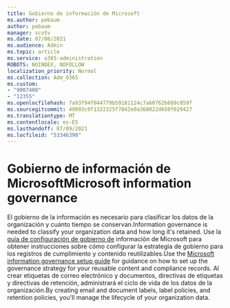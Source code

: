 ```yaml
---
title: Gobierno de información de Microsoft
ms.author: pebaum
author: pebaum
manager: scotv
ms.date: 07/08/2021
ms.audience: Admin
ms.topic: article
ms.service: o365-administration
ROBOTS: NOINDEX, NOFOLLOW
localization_priority: Normal
ms.collection: Adm_O365
ms.custom:
- "9007400"
- "12355"
ms.openlocfilehash: 7a93f94f044779b59181124c7a60762b669c859f
ms.sourcegitcommit: 49093c0f1322325f7042e0a368022d650f029427
ms.translationtype: MT
ms.contentlocale: es-ES
ms.lasthandoff: 07/09/2021
ms.locfileid: "53346390"
---
```

# <a name="microsoft-information-governance"></a><span data-ttu-id="8e044-102">Gobierno de información de Microsoft</span><span class="sxs-lookup"><span data-stu-id="8e044-102">Microsoft information governance</span></span>

<span data-ttu-id="8e044-103">El gobierno de la información es necesario para clasificar los datos de la organización y cuánto tiempo se conservan.</span><span class="sxs-lookup"><span data-stu-id="8e044-103">Information governance is needed to classify your organization data and how long it's retained.</span></span> <span data-ttu-id="8e044-104">Use la [guía de configuración de gobierno de](https://admin.microsoft.com/AdminPortal/Home#/modernonboarding/migsetupguide) información de Microsoft para obtener instrucciones sobre cómo configurar la estrategia de gobierno para los registros de cumplimiento y contenido reutilizables.</span><span class="sxs-lookup"><span data-stu-id="8e044-104">Use the [Microsoft information governance setup guide](https://admin.microsoft.com/AdminPortal/Home#/modernonboarding/migsetupguide) for guidance on how to set up the governance strategy for your reusable content and compliance records.</span></span> <span data-ttu-id="8e044-105">Al crear etiquetas de correo electrónico y documentos, directivas de etiquetas y directivas de retención, administrará el ciclo de vida de los datos de la organización.</span><span class="sxs-lookup"><span data-stu-id="8e044-105">By creating email and document labels, label policies, and retention policies, you'll manage the lifecycle of your organization data.</span></span>

